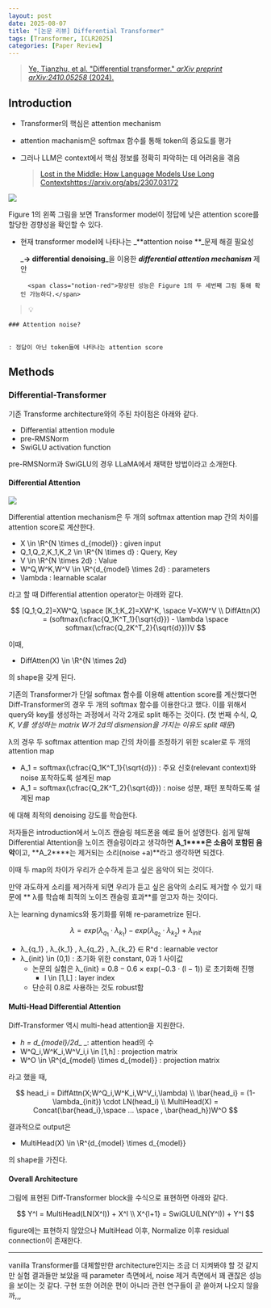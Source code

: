 ```yaml
---
layout: post
date: 2025-08-07
title: "[논문 리뷰] Differential Transformer"
tags: [Transformer, ICLR2025]
categories: [Paper Review]
---
```


> [Ye, Tianzhu, et al. "Differential transformer." ](https://arxiv.org/abs/2410.05258)[_arXiv preprint arXiv:2410.05258_](https://arxiv.org/abs/2410.05258)[ (2024).](https://arxiv.org/abs/2410.05258)



## Introduction

- Transformer의 핵심은 attention mechanism
- attention machanism은 softmax 함수를 통해 token의 중요도를 평가
- 그러나 LLM은 context에서 핵심 정보를 정확히 파악하는 데 어려움을 겪음

	> [Lost in the Middle: How Language Models Use Long Contextshttps://arxiv.org/abs/2307.03172](https://arxiv.org/abs/2307.03172)


![](https://prod-files-secure.s3.us-west-2.amazonaws.com/542b861c-36a8-4051-84e5-8804b6728dba/9083ea56-691a-4752-ae26-47f403431ac8/image.png?X-Amz-Algorithm=AWS4-HMAC-SHA256&X-Amz-Content-Sha256=UNSIGNED-PAYLOAD&X-Amz-Credential=ASIAZI2LB466W2MAEIYH%2F20250926%2Fus-west-2%2Fs3%2Faws4_request&X-Amz-Date=20250926T100114Z&X-Amz-Expires=3600&X-Amz-Security-Token=IQoJb3JpZ2luX2VjEAIaCXVzLXdlc3QtMiJIMEYCIQCi3I5r4bzS3%2Bk3atwmvZz%2Bt2QrfuvUkiDO3bXY8in6nAIhAOH50rv7yurdJvJZiXVVHlNvGzAoDQvIuGd7Hl7YQwIzKogECIv%2F%2F%2F%2F%2F%2F%2F%2F%2F%2FwEQABoMNjM3NDIzMTgzODA1IgwKF9IqdQ15B9%2FSdr4q3ANZw8SWdu7fZwikRejht79kLkP8l8tzutk7YUvw%2B0Z7VuVDtAZlqlrCSc9KyHxvH29lnYQ2d5DUY2tQro1gCUeQlOLfaJJxKWO7sMslNrT1BqMn1X3IRllT2jxIgHbrAsmS5sTYHtIczuJ6cIDFYcgUeCUUlYbivmDX%2F%2FdxwBLtU8UpE5l%2FJ9NoryZUxLh%2FOZ2NULY65OOKuR5%2FFtE1uingjuzODo%2FIFXZlfnz8Xdz0JUqaDgyvY0PcmDFP8cv3D2%2BVTpVmfkTQoL74sEEQEmGUPYsV5ABdfuFCKMekif9Bi5BirFE42Ivmg9YtuHCZx4EIrdfOX3FVakmy3NEslmge1BDpQ%2BevC%2FuH58z8%2FwfKsmaIlDPjxI7ud%2F8cPZ%2FN7P1pOPAY4M3Lsl6jqKb6fLjwMb2ShtnPH2pCY8%2FI87cGUWbTmLvbFkh%2FT2j7UdgzcHS96MGkpBbqSGFsga5ENrPvMuktBvnkFrJ7uVixYKlcdceyvgT9jUUETwr6QmsZdb7vUVJBaQFDq4LdO2ZGZ5c9KvLJv1URnqAixfrNJ5sGq4lhhd0Wspvzx%2BFgI3yF2D%2BRvTTiwY1PKWsYMDy69pCSb7OqXiVYef6b%2FESSZGEPr4imSrEQkHw6HDm7hDC9v9nGBjqkAfbhRAmRuqf5HHlfm0IiC2wjWBPA0QnSSl1p0eim4csMdIUPloNgzbHFhrpYpiN3kriOvPLF6YjXA3EAbC8sjsWAB1NbsJ6HbJmRKsklcvWG%2F1uqFhCgXIW1w9eFniBUFdRUVZpS558McNhqTfpp400kLXLiKoYlat7P6eUNQpI5uDgB77n7WonASq84ZUr6RfVGOrR6tFcTwD%2Fo57cbT3EwlIGs&X-Amz-Signature=f05de35fa598bfc1e3099aa7f8eda58524ed796cce72735470e113210f29df74&X-Amz-SignedHeaders=host&x-amz-checksum-mode=ENABLED&x-id=GetObject)


Figure 1의 왼쪽 그림을 보면 Transformer model이 정답에 낮은 attention score를 할당한 경향성을 확인할 수 있다.

- 현재 transformer model에 나타나는 _**attention noise **_문제 해결 필요성

	_**→ differential denoising**_을 이용한 _**differential attention mechanism**_ 제안


		<span class="notion-red">향상된 성능은 Figure 1의 두 세번째 그림 통해 확인 가능하다.</span>


> 💡 


	### Attention noise?


	: 정답이 아닌 token들에 나타나는 attention score



## Methods



### Differential-Transformer


기존 Transforme architecture와의 주된 차이점은 아래와 같다.

- Differential attention module
- pre-RMSNorm
- SwiGLU activation function

pre-RMSNorm과 SwiGLU의 경우 LLaMA에서 채택한 방법이라고 소개한다.



#### Differential Attention


![](https://prod-files-secure.s3.us-west-2.amazonaws.com/542b861c-36a8-4051-84e5-8804b6728dba/116d70b2-1963-4810-9167-f4c7d8a06e8f/image.png?X-Amz-Algorithm=AWS4-HMAC-SHA256&X-Amz-Content-Sha256=UNSIGNED-PAYLOAD&X-Amz-Credential=ASIAZI2LB466W2MAEIYH%2F20250926%2Fus-west-2%2Fs3%2Faws4_request&X-Amz-Date=20250926T100114Z&X-Amz-Expires=3600&X-Amz-Security-Token=IQoJb3JpZ2luX2VjEAIaCXVzLXdlc3QtMiJIMEYCIQCi3I5r4bzS3%2Bk3atwmvZz%2Bt2QrfuvUkiDO3bXY8in6nAIhAOH50rv7yurdJvJZiXVVHlNvGzAoDQvIuGd7Hl7YQwIzKogECIv%2F%2F%2F%2F%2F%2F%2F%2F%2F%2FwEQABoMNjM3NDIzMTgzODA1IgwKF9IqdQ15B9%2FSdr4q3ANZw8SWdu7fZwikRejht79kLkP8l8tzutk7YUvw%2B0Z7VuVDtAZlqlrCSc9KyHxvH29lnYQ2d5DUY2tQro1gCUeQlOLfaJJxKWO7sMslNrT1BqMn1X3IRllT2jxIgHbrAsmS5sTYHtIczuJ6cIDFYcgUeCUUlYbivmDX%2F%2FdxwBLtU8UpE5l%2FJ9NoryZUxLh%2FOZ2NULY65OOKuR5%2FFtE1uingjuzODo%2FIFXZlfnz8Xdz0JUqaDgyvY0PcmDFP8cv3D2%2BVTpVmfkTQoL74sEEQEmGUPYsV5ABdfuFCKMekif9Bi5BirFE42Ivmg9YtuHCZx4EIrdfOX3FVakmy3NEslmge1BDpQ%2BevC%2FuH58z8%2FwfKsmaIlDPjxI7ud%2F8cPZ%2FN7P1pOPAY4M3Lsl6jqKb6fLjwMb2ShtnPH2pCY8%2FI87cGUWbTmLvbFkh%2FT2j7UdgzcHS96MGkpBbqSGFsga5ENrPvMuktBvnkFrJ7uVixYKlcdceyvgT9jUUETwr6QmsZdb7vUVJBaQFDq4LdO2ZGZ5c9KvLJv1URnqAixfrNJ5sGq4lhhd0Wspvzx%2BFgI3yF2D%2BRvTTiwY1PKWsYMDy69pCSb7OqXiVYef6b%2FESSZGEPr4imSrEQkHw6HDm7hDC9v9nGBjqkAfbhRAmRuqf5HHlfm0IiC2wjWBPA0QnSSl1p0eim4csMdIUPloNgzbHFhrpYpiN3kriOvPLF6YjXA3EAbC8sjsWAB1NbsJ6HbJmRKsklcvWG%2F1uqFhCgXIW1w9eFniBUFdRUVZpS558McNhqTfpp400kLXLiKoYlat7P6eUNQpI5uDgB77n7WonASq84ZUr6RfVGOrR6tFcTwD%2Fo57cbT3EwlIGs&X-Amz-Signature=ecbc39bbe65a5e96794b29038d89dd14a2d0878ef9cb9b1c634a69807b18f776&X-Amz-SignedHeaders=host&x-amz-checksum-mode=ENABLED&x-id=GetObject)


Differential attention mechanism은 두 개의 softmax attention map 간의 차이를 attention score로 계산한다.

- X \in \R^{N \times d\_{model}} : given input
- Q\_1,Q\_2,K\_1,K\_2 \in \R^{N \times d} : Query, Key
- V \in \R^{N \times 2d} : Value
- W^Q,W^K,W^V \in \R^{d\_{model} \times 2d} : parameters
- \lambda : learnable scalar

라고 할 때 Differential attention operator는 아래와 같다.


$$
[Q_1;Q_2]=XW^Q, \space [K_1;K_2]=XW^K, \space V=XW^V \\
DiffAttn(X) = (softmax(\cfrac{Q_1K^T_1}{\sqrt{d}}) - \lambda \space softmax(\cfrac{Q_2K^T_2}{\sqrt{d}}))V
$$


이때,

- DiffAtten(X) \in \R^{N \times 2d}

의 shape을 갖게 된다.


기존의 Transformer가 단일 softmax 함수를 이용해 attention score를 계산했다면 Diff-Transformer의 경우 두 개의 softmax 함수를 이용한다고 했다. 이를 위해서 query와 key를 생성하는 과정에서 각각 2개로 split 해주는 것이다. <span class="notion-red">(첫 번째 수식, </span><span class="notion-red">_Q, K, V를 생성하는 matrix W가 2d의 dismension을 가지는 이유도 split 때문_</span><span class="notion-red">)</span>


 λ의 경우 두 softmax attention map 간의 차이를 조정하기 위한 scaler로 두 개의 attention map

- A\_1 = softmax(\cfrac{Q\_1K^T\_1}{\sqrt{d}}) : 주요 신호(relevant context)와 noise 포착하도록 설계된 map
- A\_1 = softmax(\cfrac{Q\_2K^T\_2}{\sqrt{d}}) : noise 성분, 패턴 포착하도록 설계된 map 

에 대해 최적의 denoising 강도를 학습한다.


저자들은 introduction에서 노이즈 캔슬링 헤드폰을 예로 들어 설명한다. 쉽게 말해 Differential Attention을 노이즈 캔슬링이라고 생각하면 **A\_1****은 소음이 포함된 음악**이고, **A\_2****는 제거되는 소리(noise +a)**라고 생각하면 되겠다. 


이때 두 map의 차이가 우리가 순수하게 듣고 싶은 음악이 되는 것이다. 


만약 과도하게 소리를 제거하게 되면 우리가 듣고 싶은 음악의 소리도 제거할 수 있기 때문에 ** λ를 학습해 최적의 노이즈 캔슬링 효과**를 얻고자 하는 것이다.


λ는 learning dynamics와 동기화를 위해 re-parametrize 된다.


$$
\lambda = exp(\lambda_{q_1} \cdot \lambda_{k_1}) - exp(\lambda_{q_2} \cdot \lambda_{k_2}) + \lambda_{init}
$$

- λ\_{q\_1} , λ\_{k\_1} , λ\_{q\_2} , λ\_{k\_2} ∈ R^d : learnable vector
- λ\_{init} \in (0,1) : 초기화 위한 constant, 0과 1 사이값
	- 논문의 실험은 λ\_{init} = 0.8 − 0.6 × exp(−0.3 · (l − 1)) 로 초기화해 진행
		- l \in [1,L] : layer index
	- 단순히 0.8로 사용하는 것도 robust함


#### **Multi-Head Differential Attention**


Diff-Transformer 역시 multi-head attention을 지원한다.

- _h = d\_{model}/2d__ _: attention head의 수
- W^Q\_i,W^K\_i,W^V\_i,i \in [1,h] : projection matrix
- W^O \in \R^{d\_{model} \times d\_{model}} : projection matrix

라고 했을 때,


$$
head_i = DiffAttn(X;W^Q_i,W^K_i,W^V_i,\lambda) \\
\bar{head_i} = (1-\lambda_{init}) \cdot LN(head_i) \\
MultiHead(X) = Concat(\bar{head_i},\space ... \space , \bar{head_h})W^O
$$


결과적으로 output은

- MultiHead(X) \in \R^{d\_{model} \times d\_{model}}

의 shape을 가진다.



#### Overall Architecture


그림에 표현된 Diff-Transformer block을 수식으로 표현하면 아래와 같다.


$$
Y^l = MultiHead(LN(X^l)) + X^l \\
X^{l+1} = SwiGLU(LN(Y^l)) + Y^l
$$


figure에는 표현하지 않았으나 MultiHead 이후, Normalize 이후 residual connection이 존재한다.


---


vanilla Transformer를 대체할만한 architecture인지는 조금 더 지켜봐야 할 것 같지만 실험 결과들만 보았을 때 parameter 측면에서, noise 제거 측면에서 꽤 괜찮은 성능을 보이는 것 같다. 구현 또한 어려운 편이 아니라 관련 연구들이 곧 쏟아져 나오지 않을까,,,

